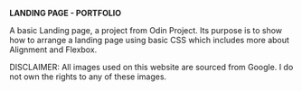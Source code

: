 **LANDING PAGE - PORTFOLIO** 

A basic Landing page, a project from Odin Project. Its purpose is to show how to arrange a landing page using basic CSS which includes more about Alignment and Flexbox. 

DISCLAIMER: All images used on this website are sourced from Google. I do not own the rights to any of these images.
